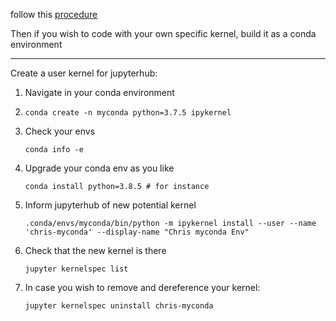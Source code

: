 follow this [procedure](https://jupyterhub.readthedocs.io/en/stable/installation-guide-hard.html?highlight=add%20python%20module#install-jupyterhub-and-jupyterlab-from-the-ground-up)

Then if you wish to code with your own specific kernel, build it as a conda environment

----

Create a user kernel for jupyterhub:

1. Navigate in your conda environment
2. `conda create -n myconda python=3.7.5 ipykernel`
3. Check your envs

    `conda info -e`
    
4. Upgrade your conda env as you like
    
    `conda install python=3.8.5 # for instance`

5. Inform jupyterhub of new potential kernel
    ```
    .conda/envs/myconda/bin/python -m ipykernel install --user --name 'chris-myconda' --display-name "Chris myconda Env"
    ```
6. Check that the new kernel is there

    `jupyter kernelspec list`
    
7. In case you wish to remove and dereference your kernel:
    
    `jupyter kernelspec uninstall chris-myconda`
